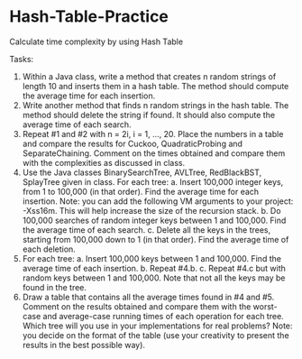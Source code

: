# Hash-Table-Practice
Calculate time complexity by using Hash Table

Tasks: 
1.	Within a Java class, write a method that creates n random strings of length 10 and inserts them in a hash table. The method should compute the average time for each insertion. 
2.	Write another method that finds n random strings in the hash table. The method should delete the string if found. It should also compute the average time of each search. 
3.	Repeat #1 and #2 with n = 2i, i = 1, …, 20. Place the numbers in a table and compare the results for Cuckoo, QuadraticProbing and SeparateChaining. Comment on the times obtained and compare them with the complexities as discussed in class. 
4.	Use the Java classes BinarySearchTree, AVLTree, RedBlackBST, SplayTree given in class. For each tree: 
a.	Insert 100,000 integer keys, from 1 to 100,000 (in that order). Find the average time for each insertion. Note: you can add the following VM arguments to your project:       -Xss16m. This will help increase the size of the recursion stack. 
b.	Do 100,000 searches of random integer keys between 1 and 100,000. Find the average time of each search. 
c.	Delete all the keys in the trees, starting from 100,000 down to 1 (in that order). Find the average time of each deletion. 
5.	For each tree: 
a.	Insert 100,000 keys between 1 and 100,000. Find the average time of each insertion. b. Repeat #4.b. 
c. Repeat #4.c but with random keys between 1 and 100,000. Note that not all the keys may be found in the tree. 
6.	Draw a table that contains all the average times found in #4 and #5. Comment on the results obtained and compare them with the worst-case and average-case running times of each operation for each tree. Which tree will you use in your implementations for real problems? Note: you decide on the format of the table (use your creativity to present the results in the best possible way). 

